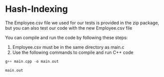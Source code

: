 # Hash-Indexing
The Employee.csv file we used for our tests is provided in the zip package, but you can also test our code with the new Employee.csv file

You can compile and run the code by following these steps:
1. Employee.csv must be in the same directory as main.c
2. Use the following commands to compile and run C++ code

```c
g++ main.cpp -o main.out

main.out
```
